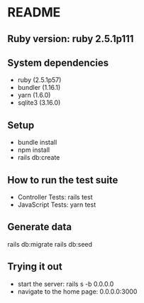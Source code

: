 # README

## Ruby version: ruby 2.5.1p111

## System dependencies
* ruby (2.5.1p57)
* bundler (1.16.1)
* yarn (1.6.0)
* sqlite3 (3.16.0)

## Setup
* bundle install
* npm install
* rails db:create

## How to run the test suite
* Controller Tests: rails test
* JavaScript Tests: yarn test

## Generate data
rails db:migrate
rails db:seed

## Trying it out
* start the server: rails s -b 0.0.0.0
* navigate to the home page: 0.0.0.0:3000